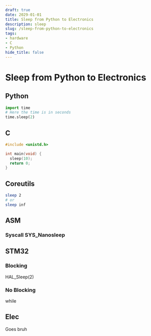 ```yaml
---
draft: true
date: 2029-01-01 
title: Sleep from Python to Electronics
description: sleep
slug: /sleep-from-python-to-electronics
tags:
- hardware
- C
- Python
hide_title: false
---
```

# Sleep from Python to Electronics

## Python
```py
import time
# Here the time is in seconds
time.sleep(2)
```
<!-- truncate --> 
## C
```c
#include <unistd.h>

int main(void) {
  sleep(10);
  return 0;
}
```

## Coreutils
```sh
sleep 2
# or 
sleep inf
```

## ASM
### Syscall SYS_Nanosleep

## STM32

### Blocking 
HAL_Sleep(2)

### No Blocking
while 

## Elec 
Goes bruh

